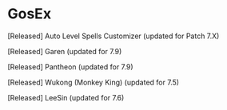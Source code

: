 # GosEx

[Released] Auto Level Spells Customizer (updated for Patch 7.X)

[Released] Garen (updated for 7.9)

[Released] Pantheon (updated for 7.9)

[Released] Wukong (Monkey King) (updated for 7.5)

[Released] LeeSin (updated for 7.6)
